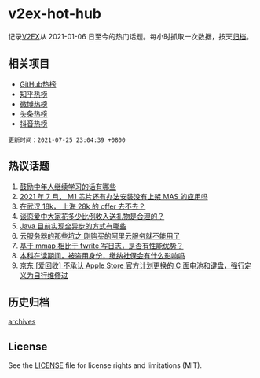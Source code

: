 # v2ex-hot-hub

 记录[V2EX](https://www.v2ex.com/)从 2021-01-06 日至今的热门话题。每小时抓取一次数据，按天[归档](archives)。
 
 ## 相关项目

- [GitHub热榜](https://github.com/lonnyzhang423/github-hot-hub)
- [知乎热榜](https://github.com/lonnyzhang423/zhihu-hot-hub)
- [微博热榜](https://github.com/lonnyzhang423/weibo-hot-hub)
- [头条热榜](https://github.com/lonnyzhang423/toutiao-hot-hub)
- [抖音热榜](https://github.com/lonnyzhang423/douyin-hot-hub)


 `更新时间：2021-07-25 23:04:39 +0800`

## 热议话题

1. [鼓励中年人继续学习的话有哪些](https://www.v2ex.com/t/791621)
1. [2021 年 7 月， M1 芯片还有办法安装没有上架 MAS 的应用吗](https://www.v2ex.com/t/791590)
1. [在武汉 18k， 上海 28k 的 offer 去不去？](https://www.v2ex.com/t/791555)
1. [谈恋爱中大家花多少比例收入送礼物是合理的？](https://www.v2ex.com/t/791633)
1. [Java 目前实现全异步的方式有哪些](https://www.v2ex.com/t/791594)
1. [云服务器的那些坑之 刚购买的阿里云服务就不能用了](https://www.v2ex.com/t/791598)
1. [基于 mmap 相比于 fwrite 写日志，是否有性能优势？](https://www.v2ex.com/t/791638)
1. [本科在读期间，被盗用身份，缴纳社保会有什么影响吗](https://www.v2ex.com/t/791604)
1. [京东 [爱回收] 不承认 Apple Store 官方计划更换的 C 面电池和键盘，强行定义为自行维修过](https://www.v2ex.com/t/791656)

## 历史归档

[archives](archives)

## License

See the [LICENSE](LICENSE) file for license rights and limitations (MIT).
